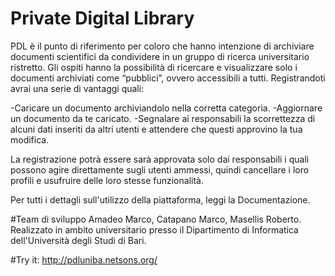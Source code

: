 # Private Digital Library
PDL è il punto di riferimento per coloro che hanno intenzione di archiviare documenti scientifici da condividere in un gruppo di ricerca universitario ristretto. Gli ospiti hanno la possibilità di ricercare e visualizzare solo i documenti archiviati come “pubblici”, ovvero accessibili a tutti. Registrandoti avrai una serie di vantaggi quali:

-Caricare un documento archiviandolo nella corretta categoria.
-Aggiornare un documento da te caricato.
-Segnalare ai responsabili la scorrettezza di alcuni dati inseriti da altri utenti e attendere che questi approvino la tua modifica.

La registrazione potrà essere sarà approvata solo dai responsabili i quali possono agire direttamente sugli utenti ammessi, quindi cancellare i loro profili e usufruire delle loro stesse funzionalità.

Per tutti i dettagli sull'utilizzo della piattaforma, leggi la Documentazione.

#Team di sviluppo
Amadeo Marco, Catapano Marco, Masellis Roberto.
Realizzato in ambito universitario presso il Dipartimento di Informatica dell'Università degli Studi di Bari.

#Try it:
http://pdluniba.netsons.org/

